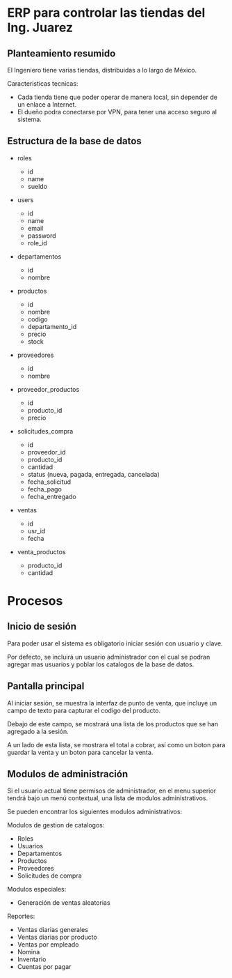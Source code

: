 # ERP para controlar las tiendas del Ing. Juarez

## Planteamiento resumido
El Ingeniero tiene varias tiendas, distribuidas a lo largo de México.

Caracteristicas tecnicas:
- Cada tienda tiene que poder operar de manera local, sin depender de un enlace a Internet.
- El dueño podra conectarse por VPN, para tener una acceso seguro al sistema.

## Estructura de la base de datos

- roles
    - id
    - name
    - sueldo

- users
    - id
    - name
    - email
    - password
    - role_id

- departamentos
    - id
    - nombre

- productos
    - id
    - nombre
    - codigo
    - departamento_id
    - precio
    - stock

- proveedores
    - id
    - nombre

- proveedor_productos
    - id
    - producto_id
    - precio

- solicitudes_compra
    - id
    - proveedor_id
    - producto_id
    - cantidad
    - status (nueva, pagada, entregada, cancelada)
    - fecha_solicitud
    - fecha_pago
    - fecha_entregado

- ventas
    - id
    - usr_id
    - fecha

- venta_productos
    - producto_id
    - cantidad

# Procesos

## Inicio de sesión

Para poder usar el sistema es obligatorio iniciar sesión con usuario y clave.

Por defecto, se incluirá un usuario administrador con el cual se podran agregar
mas usuarios y poblar los catalogos de la base de datos.

## Pantalla principal

Al iniciar sesión, se muestra la interfaz de punto de venta, que incluye un 
campo de texto para capturar el codigo del producto.

Debajo de este campo, se mostrará una lista de los productos que se han
agregado a la sesión.

A un lado de esta lista, se mostrara el total a cobrar, así como un boton
para guardar la venta y un boton para cancelar la venta.

## Modulos de administración

Si el usuario actual tiene permisos de administrador, en el menu superior
tendrá bajo un menú contextual, una lista de modulos administrativos.

Se pueden encontrar los siguientes modulos administrativos:

Modulos de gestion de catalogos:
- Roles
- Usuarios
- Departamentos
- Productos
- Proveedores
- Solicitudes de compra

Modulos especiales:
- Generación de ventas aleatorias

Reportes:
- Ventas diarias generales
- Ventas diarias por producto
- Ventas por empleado
- Nomina
- Inventario
- Cuentas por pagar
